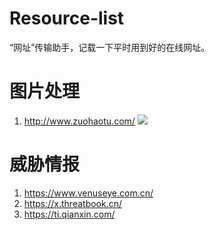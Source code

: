 # Resource-list
“网址”传输助手，记载一下平时用到好的在线网址。

# 图片处理

1. http://www.zuohaotu.com/
![](https://github.com/Echocipher/Resource-list/blob/master/pic/%E5%BE%AE%E4%BF%A1%E6%88%AA%E5%9B%BE_20190612095837.png)

# 威胁情报

1. https://www.venuseye.com.cn/
2. https://x.threatbook.cn/
3. https://ti.qianxin.com/
